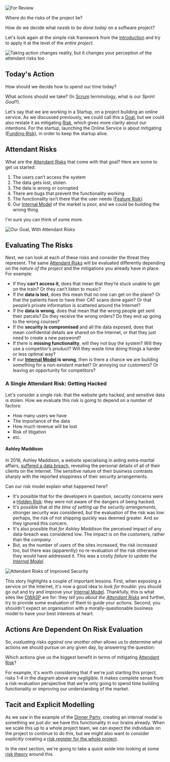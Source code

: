 ![For Review](../images/state/for-review.png)

Where do the risks of the project lie? <!-- tweet-end --> 

How do we decide what _needs to be done today_ on a software project? <!-- tweet-end --> 

Let's look again at the simple risk framework from the [introduction](A-Simple-Scenario) and try to apply it at the level of the _entire project_.

![Taking action changes reality, but it changes your perception of the attendant risks too](images/generated/introduction/model_vs_reality.png)

## Today's Action

How should we decide how to spend our time today?  

What actions should we take?  (In [Scrum](https://en.wikipedia.org/wiki/Scrum_(software_development)) terminology, what is our _Sprint Goal_?).

Let's say that we are working in a Startup, on a project building an online service.  As we discussed previously, we could call this a [Goal](Glossary#goal-in-mind), but we could also restate it as mitigating [Risk](Glossary#attendant-risk), which gives more clarity about our intentions.   For the startup, launching the Online Service is about mitigating ([Funding-Risk](Scarcity-Risk#funding-risk)), in order to keep the startup alive. 

## Attendant Risks

What are the [Attendant Risks](Glossary#attendant-risk) that come with that goal?  Here are some to get us started:

1. The users can’t access the system
2. The data gets lost, stolen. 
3. The data is wrong or corrupted
4. There are bugs that prevent the functionality working
5. The functionality isn’t there that the user needs ([Feature Risk](Feature-Risk)).
6. Our [Internal Model](Glossary#Internal-Model) of the market is poor, and we could be building the wrong thing.

I'm sure you can think of some more. 

![Our Goal, With Attendant Risks](images/generated/introduction/software_project_scenario_action.png)

## Evaluating The Risks

Next, we can look at each of these risks and consider the threat they represent.  The same [Attendant Risks](Glossary#attendant-risk) will be evaluated differently depending on the _nature of the project_ and the mitigations you already have in place.  For example:

* If they **can’t access it**, does that mean that they’re stuck unable to get on the train?  Or they can’t listen to music?  
* If the **data is lost**, does this mean that no one can get on the plane?  Or that the patients have to have their CAT scans done again?  Or that people’s private information is scattered around the Internet?
* If the **data is wrong**, does that mean that the wrong people get sent their parcels?  Do they receive the wrong orders?  Do they end up going to the wrong courses?
* If the **security is compromised** and all the data exposed, does that mean confidential details are shared on the Internet, or that they just need to create a new password?
* If there is **missing functionality**, will they not buy the system?  Will they use a competitor’s product?  Will they waste time doing things a harder or less optimal way?
* If our **[Internal Model](Glossary#Internal-Model) is wrong**, then is there a chance we are building something for a non-existent market?  Or annoying our customers?  Or leaving an opportunity for competitors?

### A Single Attendant Risk:  Getting Hacked

Let's consider a single risk:  that the website gets hacked, and sensitive data is stolen. <!-- tweet-end --> How we evaluate this risk is going to depend on a number of factors:

* How many users we have
* The importance of the data
* How much revenue will be lost
* Risk of litigation
* etc.

#### Ashley Maddison

In 2016, Ashley Maddison, a website specialising in aiding extra-marital affairs, [suffered a data breach](https://en.wikipedia.org/wiki/Ashley_Madison_data_breach), revealing the personal details of all of their clients on the Internet.  The sensitive nature of their business contrasts sharply with the reported sloppiness of their security arrangements. 

Can our risk model explain what happened here?

- It's possible that for the developers in question, security concerns were a [Hidden Risk](Glossary#Hidden-Risk): they were not aware of the dangers of being hacked.
- It's possible that _at the time of setting up the security arrangements_, stronger security was considered, but the evaluation of the risk was low:  perhaps, the risk of not shipping quickly was deemed greater.  And so they ignored this concern.
- It's also possible that _for Ashley Maddison_ the perceived impact of any data-breach was considered low.  The impact is on the _customers_, rather than the _company_.
- But, as the number of users of the sites increased, the risk increased too, but there was (apparently) no re-evaluation of the risk otherwise they would have addressed it.  This was a costly _failure to update the [Internal Model](Glossary#Internal-Model)_.

![Attendant Risks of Improved Security](images/generated/introduction/software_project_scenario_action_2.png)

This story highlights a couple of important lessons.  <!-- tweet-start -->First, when exposing a service on the Internet, it's now a good idea to _look for trouble_:  you should go out and try and improve your [Internal Model](Glossary#Internal-Model).<!-- tweet-end -->   Thankfully, this is what sites like [OWASP](https://www.owasp.org/index.php/Top_10-2017_Top_10) are for:  they _tell you about the [Attendant Risks](Glossary#attendant-risk)_ <!-- tweet-end --> and further, try to provide some evaluation of them to guide your actions.   Second, you shouldn't expect an organisation with a morally-questionable business model to have your best interests at heart.

## Actions Are Dependent On Risk Evaluation

So, _evaluating risks against one another other_ allows us to determine what actions we should pursue on any given day, by answering the question:

Which actions give us the biggest benefit in terms of mitigating [Attendant Risk](Glossary#attendant-risk)?

For example, it's worth considering that if we're just starting this project, risks 1-4 in the diagram above are _negligible_.   It makes complete sense from a risk-evaluation perspective that we're only going to spend time building functionality or improving our understanding of the market. 

## Tacit and Explicit Modelling

As we saw in the example of the [Dinner Party](A-Simple-Scenario), creating an internal model is something _we just do_<!-- tweet-end -->:  we have this functionality in our brains already.  When we scale this up to a whole project team, we can expect the individuals on the project to continue to do this, but we might also want to consider _explicitly_ creating a [risk register for the whole project](Evaluating-Risk).  

In the next section, we're going to take a quick aside into looking at some [risk theory](Evaluating-Risk) around this.
